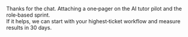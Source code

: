 Thanks for the chat. Attaching a one‑pager on the AI tutor pilot and the role‑based sprint.  
If it helps, we can start with your highest‑ticket workflow and measure results in 30 days.
